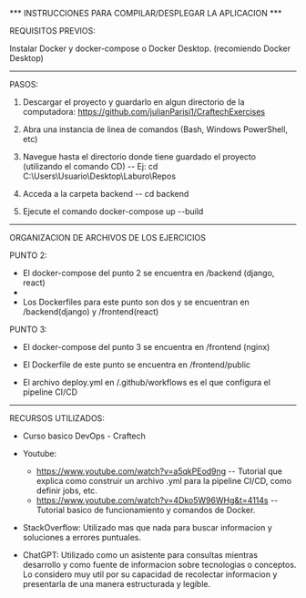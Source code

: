 ﻿*** INSTRUCCIONES PARA COMPILAR/DESPLEGAR LA APLICACION ***

REQUISITOS PREVIOS:

Instalar Docker y docker-compose o Docker Desktop. (recomiendo Docker Desktop)

-------------------------------------------------------------------------------------------------------------------------

PASOS:

1. Descargar el proyecto y guardarlo en algun directorio de la computadora: https://github.com/julianParisi1/CraftechExercises

2. Abra una instancia de linea de comandos (Bash, Windows PowerShell, etc)

3. Navegue hasta el directorio donde tiene guardado el proyecto (utilizando el comando CD) -- Ej: cd C:\Users\Usuario\Desktop\Laburo\Repos

4. Acceda a la carpeta backend -- cd backend

5. Ejecute el comando docker-compose up --build

-------------------------------------------------------------------------------------------------------------------------

ORGANIZACION DE ARCHIVOS DE LOS EJERCICIOS

PUNTO 2:

- El docker-compose del punto 2 se encuentra en /backend (django, react)
- 
- Los Dockerfiles para este punto son dos y se encuentran en /backend(django) y /frontend(react)


PUNTO 3:

- El docker-compose del punto 3 se encuentra en /frontend (nginx)

- El Dockerfile de este punto se encuentra en /frontend/public

- El archivo deploy.yml en /.github/workflows es el que configura el pipeline CI/CD

-------------------------------------------------------------------------------------------------------------------------

RECURSOS UTILIZADOS:

- Curso basico DevOps - Craftech

- Youtube:

	- https://www.youtube.com/watch?v=a5qkPEod9ng  -- Tutorial que explica como construir un archivo .yml para la pipeline CI/CD, como definir jobs, etc.
	- https://www.youtube.com/watch?v=4Dko5W96WHg&t=4114s -- Tutorial basico de funcionamiento y comandos de Docker.

- StackOverflow: Utilizado mas que nada para buscar informacion y soluciones a errores puntuales.

- ChatGPT: Utilizado como un asistente para consultas mientras desarrollo y como fuente de informacion sobre tecnologias o conceptos.
           Lo considero muy util por su capacidad de recolectar informacion y presentarla de una manera estructurada y legible.